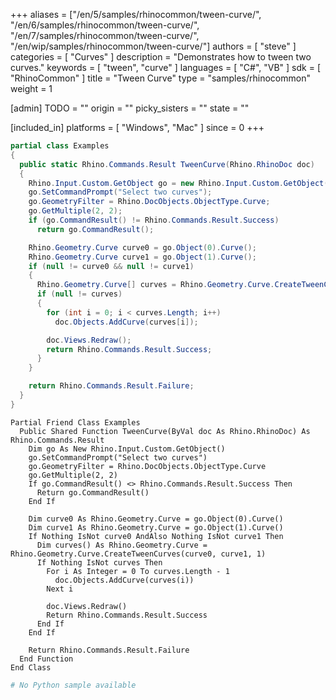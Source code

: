 +++
aliases = ["/en/5/samples/rhinocommon/tween-curve/", "/en/6/samples/rhinocommon/tween-curve/", "/en/7/samples/rhinocommon/tween-curve/", "/en/wip/samples/rhinocommon/tween-curve/"]
authors = [ "steve" ]
categories = [ "Curves" ]
description = "Demonstrates how to tween two curves."
keywords = [ "tween", "curve" ]
languages = [ "C#", "VB" ]
sdk = [ "RhinoCommon" ]
title = "Tween Curve"
type = "samples/rhinocommon"
weight = 1

[admin]
TODO = ""
origin = ""
picky_sisters = ""
state = ""

[included_in]
platforms = [ "Windows", "Mac" ]
since = 0
+++

<div class="codetab-content" id="cs">

```cs
partial class Examples
{
  public static Rhino.Commands.Result TweenCurve(Rhino.RhinoDoc doc)
  {
    Rhino.Input.Custom.GetObject go = new Rhino.Input.Custom.GetObject();
    go.SetCommandPrompt("Select two curves");
    go.GeometryFilter = Rhino.DocObjects.ObjectType.Curve;
    go.GetMultiple(2, 2);
    if (go.CommandResult() != Rhino.Commands.Result.Success)
      return go.CommandResult();

    Rhino.Geometry.Curve curve0 = go.Object(0).Curve();
    Rhino.Geometry.Curve curve1 = go.Object(1).Curve();
    if (null != curve0 && null != curve1)
    {
      Rhino.Geometry.Curve[] curves = Rhino.Geometry.Curve.CreateTweenCurves(curve0, curve1, 1);
      if (null != curves)
      {
        for (int i = 0; i < curves.Length; i++)
          doc.Objects.AddCurve(curves[i]);

        doc.Views.Redraw();
        return Rhino.Commands.Result.Success;
      }
    }

    return Rhino.Commands.Result.Failure;
  }
}
```

</div>


<div class="codetab-content" id="vb">

```vbnet
Partial Friend Class Examples
  Public Shared Function TweenCurve(ByVal doc As Rhino.RhinoDoc) As Rhino.Commands.Result
	Dim go As New Rhino.Input.Custom.GetObject()
	go.SetCommandPrompt("Select two curves")
	go.GeometryFilter = Rhino.DocObjects.ObjectType.Curve
	go.GetMultiple(2, 2)
	If go.CommandResult() <> Rhino.Commands.Result.Success Then
	  Return go.CommandResult()
	End If

	Dim curve0 As Rhino.Geometry.Curve = go.Object(0).Curve()
	Dim curve1 As Rhino.Geometry.Curve = go.Object(1).Curve()
	If Nothing IsNot curve0 AndAlso Nothing IsNot curve1 Then
	  Dim curves() As Rhino.Geometry.Curve = Rhino.Geometry.Curve.CreateTweenCurves(curve0, curve1, 1)
	  If Nothing IsNot curves Then
		For i As Integer = 0 To curves.Length - 1
		  doc.Objects.AddCurve(curves(i))
		Next i

		doc.Views.Redraw()
		Return Rhino.Commands.Result.Success
	  End If
	End If

	Return Rhino.Commands.Result.Failure
  End Function
End Class
```

</div>


<div class="codetab-content" id="py">

```python
# No Python sample available
```

</div>

